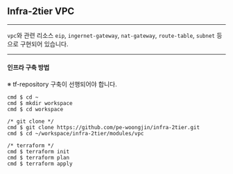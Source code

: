 ## Infra-2tier VPC
---
`vpc`와 관련 리소스 `eip`, `ingernet-gateway`, `nat-gateway`, `route-table`, `subnet` 등으로 구현되어 있습니다.

---
#### 인프라 구축 방법
※ tf-repository 구축이 선행되어야 합니다.  
```console
cmd $ cd ~
cmd $ mkdir workspace
cmd $ cd workspace

/* git clone */
cmd $ git clone https://github.com/pe-woongjin/infra-2tier.git
cmd $ cd ~/workspace/infra-2tier/modules/vpc

/* terraform */
cmd $ terraform init
cmd $ terraform plan
cmd $ terraform apply
```